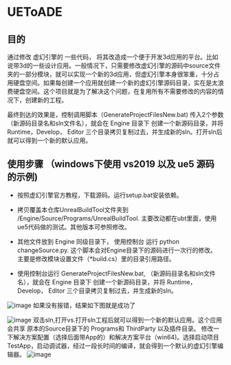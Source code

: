 # UEToADE

## 目的
通过修改 虚幻引擎的 一些代码， 将其改造成一个便于开发3d应用的平台。比如说带3d的一些设计应用。一般情况下，只需要修改虚幻引擎的源码中source文件夹的一部分模块，就可以实现一个新的3d应用，但虚幻引擎本身很笨重，十分占用硬盘空间。如果每创建一个应用就创建一个新的虚幻引擎源码目录，实在是太浪费硬盘空间。这个项目就是为了解决这个问题，在复用所有不需要修改的内容的情况下，创建新的工程。

最终到达的效果是，控制调用脚本（GenerateProjectFilesNew.bat) 传入2个参数（新源码目录名和sln文件名），就会在 Engine 目录下 创建一个新源码目录，并将 Runtime，Develop， Editor 三个目录拷贝复制过去，并生成新的sln。打开sln后就可以得到一个新的默认应用。

## 使用步骤 （windows下使用 vs2019 以及 ue5 源码 的示例)
* 按照虚幻引擎官方教程，下载源码。运行setup.bat安装依赖。

* 拷贝覆盖本仓库UnrealBuildTool文件夹到 /Engine/Source/Programs/UnrealBuildTool.
  主要改动都在ubt里面，使用ue5代码做的测试。其他版本可参照修改。

* 其他文件放到 Engine 同级目录下， 使用控制台 运行 python changeSource.py.
  这个脚本会对Engine目录下的源码进行一次行的修改。 主要是修改模块设置文件（*build.cs）里的目录引用路径。
  
* 使用控制台运行 GenerateProjectFilesNew.bat, （新源码目录名和sln文件名），就会在 Engine 目录下 创建一个新源码目录，并将 Runtime，Develop， Editor 三个目录拷贝复制过去，并生成新的sln。

![image](https://user-images.githubusercontent.com/5336757/153746555-c5210cb5-1097-4e47-b146-978a2828cbb3.png)
  如果没有报错，结果如下图就是成功了

![image](https://user-images.githubusercontent.com/5336757/153746634-9c9fac70-b5fc-4ab9-8d9c-8c9f3f360c53.png)
  双击sln,打开vs.打开sln工程后就可以得到一个新的默认应用。这个应用会共享 原本的Source目录下的 Programs和 ThirdParty 以及插件目录。 
  修改一下解决方案配置（选择后面带App的）和解决方案平台（win64)。选择启动项目TestApp，启动调试器，经过一段长时间的编译，就会得到一个默认的虚幻引擎编辑器。
  ![image](https://user-images.githubusercontent.com/5336757/153746762-63429b28-d2f7-45cf-925a-ed7a4e075362.png)
